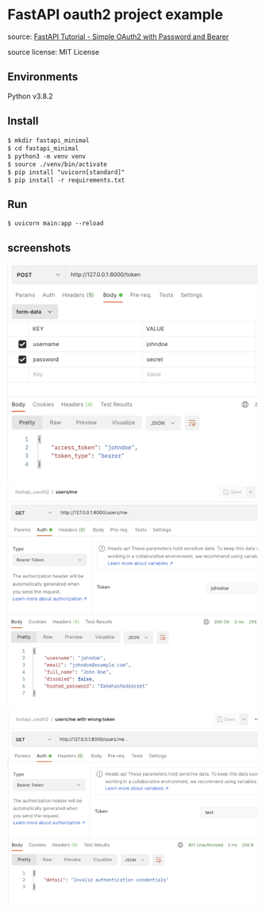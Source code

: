 # FastAPI oauth2 project example

source: [FastAPI Tutorial - Simple OAuth2 with Password and Bearer](https://fastapi.tiangolo.com/tutorial/security/simple-oauth2/)

source license: MIT License

## Environments
Python v3.8.2

## Install
```shell
$ mkdir fastapi_minimal
$ cd fastapi_minimal
$ python3 -m venv venv
$ source ./venv/bin/activate
$ pip install "uvicorn[standard]"
$ pip install -r requirements.txt
```

## Run
```shell
$ uvicorn main:app --reload
```

## screenshots

![POST /token](screenshots/post_token.png)
![GET /users/me](screenshots/get_users_me.png)
![GET /users/me with wrong token](screenshots/get_users_me_with_wrong_token.png)
